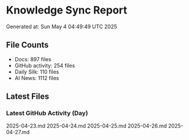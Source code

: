 # Knowledge Sync Report
Generated at: Sun May  4 04:49:49 UTC 2025

## File Counts
- Docs: 897 files
- GitHub activity: 254 files
- Daily Silk: 110 files
- AI News: 1112 files

## Latest Files
### Latest GitHub Activity (Day)
2025-04-23.md
2025-04-24.md
2025-04-25.md
2025-04-26.md
2025-04-27.md
